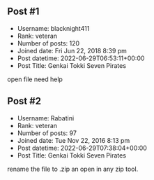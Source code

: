 ## Post #1
- Username: blacknight411
- Rank: veteran
- Number of posts: 120
- Joined date: Fri Jun 22, 2018 8:39 pm
- Post datetime: 2022-06-29T06:53:11+00:00
- Post Title: Genkai Tokki Seven Pirates

open file need help
## Post #2
- Username: Rabatini
- Rank: veteran
- Number of posts: 97
- Joined date: Tue Nov 22, 2016 8:13 pm
- Post datetime: 2022-06-29T07:38:04+00:00
- Post Title: Genkai Tokki Seven Pirates

rename the file to .zip an open in any zip tool.
